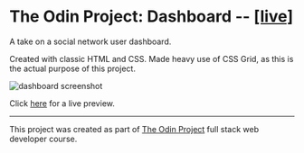 # The Odin Project: Dashboard -- [[live]](https://isimeri.github.io/odin-dashboard/)

A take on a social network user dashboard.

Created with classic HTML and CSS. Made heavy use of CSS Grid, as this is the actual purpose of this project.

![dashboard screenshot](https://i.imgur.com/WmOyTf4.png)

 Click [here](https://isimeri.github.io/odin-dashboard/) for a live preview.

---

This project was created as part of [The Odin Project](https://www.theodinproject.com) full stack web developer course.
